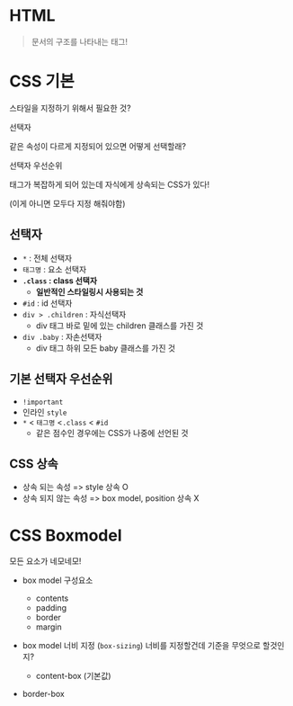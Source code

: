 # HTML

> 문서의 구조를 나타내는 태그!

# CSS 기본

스타일을 지정하기 위해서 필요한 것?

선택자

같은 속성이 다르게 지정되어 있으면 어떻게 선택할래?

선택자 우선순위 

태그가 복잡하게 되어 있는데 자식에게 상속되는 CSS가 있다! 

(이게 아니면 모두다 지정 해줘야함)

## 선택자

* `*` : 전체 선택자
* `태그명` : 요소 선택자
* **`.class` : class 선택자** 
  * **일반적인 스타일링시 사용되는 것**
* `#id` : id 선택자
* `div > .children` : 자식선택자
  * div 태그 바로 밑에 있는 children 클래스를 가진 것
* `div .baby` : 자손선택자
  * div 태그 하위 모든 baby 클래스를 가진 것
## 기본 선택자 우선순위

* `!important`
* 인라인 `style`
* `*` < `태그명` <`.class` < `#id`
  * 같은 점수인 경우에는 CSS가 나중에 선언된 것
## CSS 상속

* 상속 되는 속성 => style 상속 O
* 상속 되지 않는 속성 => box model, position 상속 X
# CSS Boxmodel

모든 요소가 네모네모!
* box model 구성요소
  * contents
  * padding
  * border
  * margin
* box model 너비 지정 (`box-sizing`)
  너비를 지정할건데 기준을 무엇으로 할것인지?
  * content-box (기본값)

* border-box